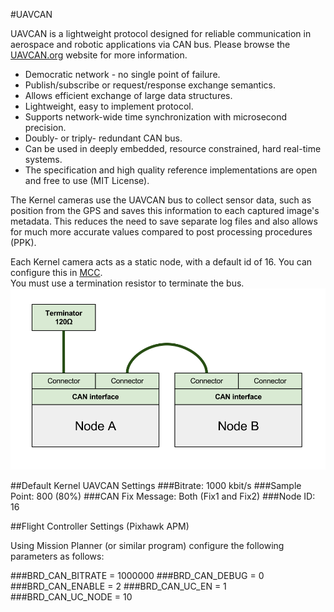 #UAVCAN

UAVCAN is a lightweight protocol designed for reliable communication in aerospace and robotic applications via CAN bus.  Please browse the [UAVCAN.org](http://uavcan.org/) website for more information.

* Democratic network - no single point of failure.  
* Publish/subscribe or request/response exchange semantics.  
* Allows efficient exchange of large data structures.  
* Lightweight, easy to implement protocol.  
* Supports network-wide time synchronization with microsecond precision.  
* Doubly- or triply- redundant CAN bus.  
* Can be used in deeply embedded, resource constrained, hard real-time systems.  
* The specification and high quality reference implementations are open and free to use (MIT License).  

The Kernel cameras use the UAVCAN bus to collect sensor data, such as position from the GPS and saves this information to each captured image's metadata. This reduces the need to save separate log files and also allows for much more accurate values compared to post processing procedures (PPK).  

Each Kernel camera acts as a static node, with a default id of 16. You can configure this in [MCC](../content/interfacing-with-kernel/software-interface/mcc.html).  
You must use a termination resistor to terminate the bus.  
![](/assets/can_chaining_non_redundant.png)

##Default Kernel UAVCAN Settings
###Bitrate: 1000 kbit/s
###Sample Point: 800 (80%)
###CAN Fix Message: Both (Fix1 and Fix2)
###Node ID: 16

##Flight Controller Settings (Pixhawk APM)

Using Mission Planner (or similar program) configure the following parameters as follows:

###BRD_CAN_BITRATE = 1000000
###BRD_CAN_DEBUG = 0
###BRD_CAN_ENABLE = 2
###BRD_CAN_UC_EN = 1
###BRD_CAN_UC_NODE = 10